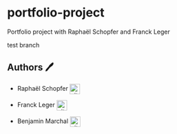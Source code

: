 # portfolio-project
Portfolio project with Raphaël Schopfer and Franck Leger



test branch 



## Authors :pen:

 * Raphaël Schopfer <a href="https://github.com/RaphSchp" rel="nofollow"><img align="center" alt="github" src="https://www.vectorlogo.zone/logos/github/github-tile.svg" height="24" /></a>

* Franck Leger <a href="https://github.com/Falendrac" rel="nofollow"><img align="center" alt="github" src="https://www.vectorlogo.zone/logos/github/github-tile.svg" height="24" /></a>

* Benjamin Marchal  <a href="https://github.com/Groinkb" rel="nofollow"><img align="center" alt="github" src="https://www.vectorlogo.zone/logos/github/github-tile.svg" height="24" /></a>
